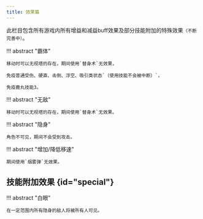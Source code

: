 ```yaml
---
title: 效果篇
---
```


此栏目包含所有游戏内所有增益和减益buff效果及部分技能附加的特殊效果`（不断完善中）`。

!!! abstract "霸体"

    移动时可以无视塔的存在，期间使用`替身术`无效果，

    免疫普通受伤、硬直、击倒、浮空、吸引类状态`（使用技能不会被中断）`，

    免疫鹿丸技能3。

!!! abstract "无敌"

    移动时可以无视塔的存在，期间使用`替身术`无效果。

!!! abstract "隐身"

    角色不可见，期间不会受到攻击。

!!! abstract "增加/降低移速"

    期间使用`烟雾弹`无效果。

## 技能附加效果 {id="special"}

!!! abstract "白眼"

    在一定范围内所有隐身的敌人将被所有人可见。
